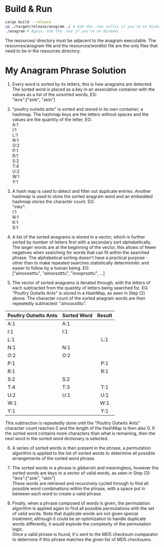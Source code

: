 # Build & Run
```bash
cargo build --release
cp ./target/release/anagram ./ # Add the .exe suffix if you're on Windows
./anagram # Again, add the .exe if you're on Windows
```
The resources/ directory must be adjacent to the anagram executable. The resources/anagram file and the resources/wordlist file are the only files that need to be in the resources directory.

# My Anagram Phrase Solution

1. Every word is sorted by its letters, this is how anagrams are detected. The sorted word is placed as a key in an associative container with the values as a list of the unsorted words, EG:  
"ikns":["sink", "skin"]  

2. "poultry outwits ants" is sorted and stored in its own container; a hashmap. The hashmap keys are the letters without spaces and the values are the quantity of the letter, EG:  
A:1  
I:1  
L:1  
N:1  
O:2  
P:1  
R:1  
S:2  
T:4  
U:2  
W:1  
Y:1

3. A hash map is used to detect and filter out duplicate entries. Another hashmap is used to store the sorted anagram word and an embedded hashmap stores the character count. EG:  
"inks":  
I:1  
N:1  
K:1  
S:1

4. A list of the sorted anagrams is stored in a vector, which is further sorted by number of letters first with a secondary sort alphabetically. The larger words are at the beginning of the vector, this allows of fewer negatives when searching for words that can fit within the searched phrase. The alphabetical sorting doesn't have a practical purpose - other than to make repeated searches statistically deterministic and easier to follow by a human being. EG:  
["ainoosstttu", "ainoosstttu", "inooprssttu", ...]

5. The vector of sorted anagrams is iterated through, with the letters of each subtracted from the quantity of letters being searched for. EG:  
"Poultry Outwits Ants" is stored in a HashMap, as seen in Step (2) above. The character count of the sorted anagram words are then repeatedly subtracted: "ainoosstttu".

| Poultry Outwits Ants | Sorted Word | Result      |
|:---------------------|:------------|:-----------:|
|         A:1          |    A:1      |             |  
|         I:1          |    I:1      |             |  
|         L:1          |             |   L:1       |  
|         N:1          |    N:1      |             |  
|         O:2          |    O:2      |             |  
|         P:1          |             |   P:1       |  
|         R:1          |             |   R:1       |  
|         S:2          |    S:2      |             |  
|         T:4          |    T:3      |   T:1       |  
|         U:2          |    U:1      |   U:1       |  
|         W:1          |             |   W:1       |  
|         Y:1          |             |   Y:1       |

This subtraction is repeatedly done until the "Poultry Outwits Ants" character count reaches 0 and the length of the HashMap is then also 0. If the sorted word contains more characters than what is remaining, then the next word in the sorted word dictionary is selected.

6. A series of sorted words is then present in the phrase, a permutation algorithm is applied to the list of sorted words to determine all possible arrangements of the sorted word phrase.

7. The sorted words in a phrase is gibberish and meaningless, however the sorted words are keys to a vector of valid words, as seen in Step (3):  
"ikns":["sink", "skin"]  
These words are retrieved and recursively cycled through to find all possible word combinations within the phrase, with a space put in between each word to create a valid phrase.  

8. Finally, when a phrase composed of words is given, the permutation algorithm is applied again to find all possible permutations with the set of valid words. Note that duplicate words are not given special treatment; although it could be an optimization to handle duplicate words differently, it would explode the complexity of the permutation logic.  
Once a valid phrase is found, it's sent to the MD5 checksum comparator to determine if this phrase matches the given list of MD5 checksums.
